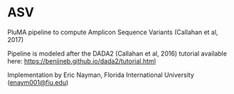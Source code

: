 # ASV
PluMA pipeline to compute Amplicon Sequence Variants (Callahan et al, 2017)

Pipeline is modeled after the DADA2 (Callahan et al, 2016) tutorial available here:
https://benjjneb.github.io/dada2/tutorial.html

Implementation by Eric Nayman, Florida International University (enaym001@fiu.edu)
